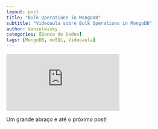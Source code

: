 ```yaml
---
layout: post
title: "Bulk Operations in MongoDB"
subtitle: "Videoaula sobre Bulk Operations in MongoDB"
author: danielwisky
categories: [Banco de Dados]
tags: [MongoDB, noSQL, Videoaula]
---
```


<div class="video-container">
    <iframe src="https://www.youtube-nocookie.com/embed/Dqi7OKeANV8" title="Videoaula sobre Bulk Operations in MongoDB" frameborder="0" allow="accelerometer; autoplay; encrypted-media; gyroscope; picture-in-picture" allowfullscreen></iframe>
</div>

Um grande abraço e até o próximo post!
